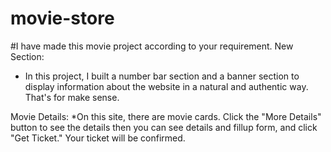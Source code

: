 # movie-store
#I have made this movie project according to your requirement.
New Section:
* In this project, I built a number bar section and a banner section to display information about the website in a natural and authentic way. That's for make sense.

Movie Details:
*On this site, there are movie cards. Click the "More Details" button to see the details then you can see details and fillup form, and click "Get Ticket." Your ticket will be confirmed.
